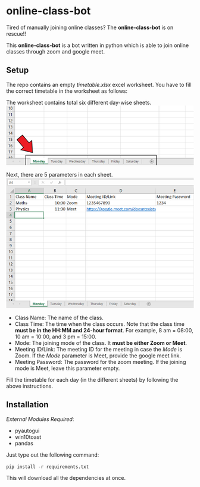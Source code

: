 # online-class-bot
Tired of manually joining online classes? The **online-class-bot** is on rescue!!

This **online-class-bot** is a bot written in python which is able to join online classes through zoom and google meet.

## Setup
The repo contains an empty *timetable.xlsx* excel worksheet. You have to fill the correct timetable in the worksheet as follows:

The worksheet contains total six different day-wise sheets.
![](sheet_example.png)

Next, there are 5 parameters in each sheet.
![](data_example.png)
- Class Name: The name of the class.
- Class Time: The time when the class occurs. Note that the class time **must be in the HH:MM and 24-hour format**. For example, 8 am = 08:00, 10 am = 10:00, and 3 pm = 15:00.
- Mode: The joining mode of the class. It **must be either Zoom or Meet**.
- Meeting ID/Link: The meeting ID for the meeting in case the *Mode* is Zoom. If the *Mode* parameter is Meet, provide the google meet link.
- Meeting Password: The password for the zoom meeting. If the joining mode is Meet, leave this parameter empty.

Fill the timetable for each day (in the different sheets) by following the above instructions.

## Installation
*External Modules Required*:
- pyautogui
- win10toast
- pandas

Just type out the following command:

```pip install -r requirements.txt```

This will download all the dependencies at once.